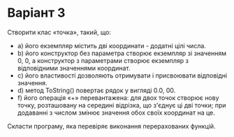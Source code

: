 # Варіант 3
<p>Створити клас «точка», такий, що:<p>
<ul>
<li>a) його екземпляр містить дві координати - додатні цілі числа.</li>
<li>b) його конструктор без параметра створює екземпляр зі значенням 0, 0, а
конструктор з параметрами створює екземпляр з відповідними
значеннями координат.</li>
<li>c) його властивості дозволяють отримувати і присвоювати відповідні
значення.</li>
<li>d) метод ToString() повертає рядок у вигляді 0.0, 00.</li>
<li>f) його операція «+» перевантажена: для двох точок створює нову точку,
розташовану на середині відрізка, що з'єднує ці дві точки; при додаванні з
числом змінює значення обох своїх координат на це.</li>
</ul>
<p>Скласти програму, яка перевіряє виконання перерахованих функцій.</p>

